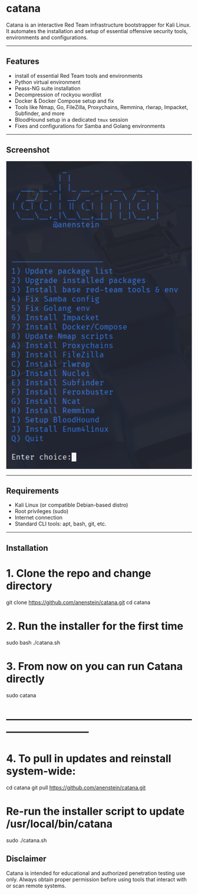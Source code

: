 # catana
Catana is an interactive Red Team infrastructure bootstrapper for Kali Linux. It automates the installation and setup of essential offensive security tools, environments and configurations.

---

## Features

- install of essential Red Team tools and environments
- Python virtual environment
- Peass-NG suite installation
- Decompression of rockyou wordlist
- Docker & Docker Compose setup and fix
- Tools like Nmap, Go, FileZilla, Proxychains, Remmina, rlwrap, Impacket, Subfinder, and more
- BloodHound setup in a dedicated `tmux` session
- Fixes and configurations for Samba and Golang environments

---

## Screenshot

<p align="center">
  <img src="assets/catana.png" width="600" alt="Catana main menu" />
</p>

---

## Requirements

- Kali Linux (or compatible Debian-based distro)
- Root privileges (sudo)
- Internet connection
- Standard CLI tools: apt, bash, git, etc.

---

## Installation

# 1. Clone the repo and change directory
git clone https://github.com/anenstein/catana.git
cd catana

# 2. Run the installer for the first time
sudo bash ./catana.sh

# 3. From now on you can run Catana directly
sudo catana

# ——————————————————————————
# 4. To pull in updates and reinstall system-wide:
cd catana
git pull https://github.com/anenstein/catana.git

#    Re-run the installer script to update /usr/local/bin/catana
sudo ./catana.sh

## Disclaimer

Catana is intended for educational and authorized penetration testing use only. Always obtain proper permission before using tools that interact with or scan remote systems.

